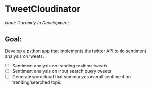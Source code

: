 # TweetCloudinator
###### Note: Currently In Development

## Goal: 
Develop a python app that implements the twitter API to do sentiment analysis on tweets. 
- [ ] Sentiment analysis on trending realtime tweets
- [ ] Sentiment analysis on input search query tweets
- [ ] Generate wordcloud that summarizes overall sentiment on trending/searched topic
